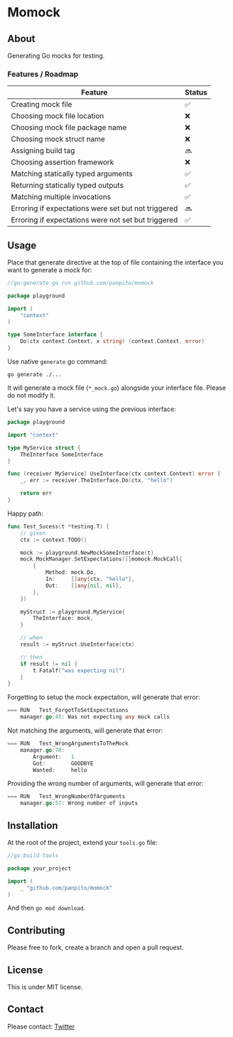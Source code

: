 # Momock

## About

Generating Go mocks for testing.

### Features / Roadmap

| Feature                                             | Status             |
|-----------------------------------------------------|--------------------|
| Creating mock file                                  | :white_check_mark: |
| Choosing mock file location                         | :x:                |
| Choosing mock file package name                     | :x:                |
| Choosing mock struct name                           | :x:                |
| Assigning build tag                                 | :soon:             |
| Choosing assertion framework                        | :x:                |
| Matching statically typed arguments                 | :white_check_mark: |
| Returning statically typed outputs                  | :white_check_mark: |
| Matching multiple invocations                       | :white_check_mark: |
| Erroring if expectations were set but not triggered | :soon:             |
| Erroring if expectations were not set but triggered | :white_check_mark: |

## Usage

Place that generate directive at the top of file containing the interface you want to generate a mock for:
```go
//go:generate go run github.com/panpito/momock

package playground

import (
	"context"
)

type SomeInterface interface {
	Do(ctx context.Context, x string) (context.Context, error)
}
```

Use native `generate` go command:
```shell
go generate ./...
```
It will generate a mock file (`*_mock.go`) alongside your interface file. Please do not modify it.

Let's say you have a service using the previous interface:
```go
package playground

import "context"

type MyService struct {
	TheInterface SomeInterface
}

func (receiver MyService) UseInterface(ctx context.Context) error {
	_, err := receiver.TheInterface.Do(ctx, "hello")

	return err
}
```

Happy path:
```go
func Test_Sucess(t *testing.T) {
	// given
	ctx := context.TODO()

	mock := playground.NewMockSomeInterface(t)
	mock.MockManager.SetExpectations([]momock.MockCall{
		{
			Method: mock.Do,
			In:     []any{ctx, "hello"},
			Out:    []any{nil, nil},
		},
	})

	myStruct := playground.MyService{
		TheInterface: mock,
	}

	// when
	result := myStruct.UseInterface(ctx)

	// then
	if result != nil {
		t.Fatalf("was expecting nil")
	}
}
```

Forgetting to setup the mock expectation, will generate that error:
```go
=== RUN   Test_ForgotToSetExpectations
    manager.go:45: Was not expecting any mock calls
```

Not matching the arguments, will generate that error:
```go
=== RUN   Test_WrongArgumentsToTheMock
    manager.go:70: 
        Argument: 	1
        Got: 		GOODBYE
        Wanted: 	hello
```

Providing the wrong number of arguments, will generate that error:
```go
=== RUN   Test_WrongNumberOfArguments
    manager.go:57: Wrong number of inputs
```

## Installation

At the root of the project, extend your `tools.go` file:
```go
//go:build tools

package your_project

import (
	_ "github.com/panpito/momock"
)
```

And then `go mod download`.

## Contributing

Please free to fork, create a branch and open a pull request.

## License

This is under MIT license.

## Contact

Please contact:
[Twitter](https://twitter.com/Panpit0)
